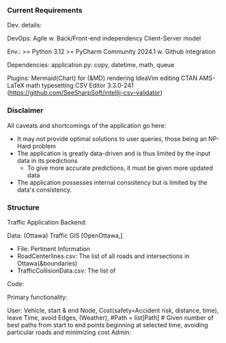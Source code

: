 ### Current Requirements
Dev. details:

DevOps:
    Agile w. Back/Front-end independency
    Client-Server model

Env.:
    >= Python 3.12
    >= PyCharm Community 2024.1 w. Github integration

Dependencies:
    application.py: copy, datetime, math, queue

Plugins:
    Mermaid(Chart) for (&MD) rendering
    IdeaVim editing
    CTAN AMS-LaTeX math typesetting
    CSV Editor 3.3.0-241 (https://github.com/SeeSharpSoft/intellij-csv-validator)

### Disclaimer

All caveats and shortcomings of the application go here:
- It may not provide optimal solutions to user queries, those being an NP-Hard problem
- The application is greatly data-driven and is thus limited by the input data in its predictions
    - To give more accurate predictions, it must be given more updated data
- The application possesses internal consistency but is limited by the data's consistency.

### Structure

Traffic Application Backend:

Data: (Ottawa) Traffic GIS [OpenOttawa,]
- File: Pertinent Information
- RoadCenterlines.csv: The list of all roads and intersections in Ottawa(&boundaries)
- TrafficCollisionData.csv: The list of

Code:

Primary functionality:

User: Vehicle, start & end Node, Cost(safety=Accident risk, distance, time), leave Time, avoid Edges, (Weather), #Path = list[Path] # Given number of best paths from start to end points beginning at selected time, avoiding particular roads and minimizing cost
Admin:
